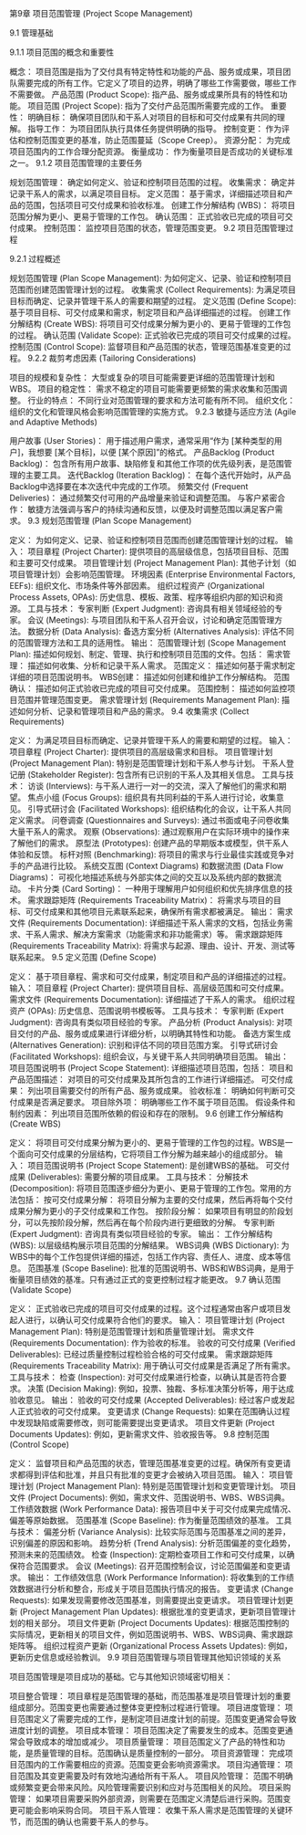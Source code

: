 第9章 项目范围管理 (Project Scope Management)

9.1 管理基础

9.1.1 项目范围的概念和重要性

概念： 项目范围是指为了交付具有特定特性和功能的产品、服务或成果，项目团队需要完成的所有工作。它定义了项目的边界，明确了哪些工作需要做，哪些工作不需要做。
产品范围 (Product Scope): 指产品、服务或成果所具有的特性和功能。
项目范围 (Project Scope): 指为了交付产品范围所需要完成的工作。
重要性：
明确目标： 确保项目团队和干系人对项目的目标和可交付成果有共同的理解。
指导工作： 为项目团队执行具体任务提供明确的指导。
控制变更： 作为评估和控制范围变更的基准，防止范围蔓延（Scope Creep）。
资源分配： 为完成项目范围内的工作合理分配资源。
衡量成功： 作为衡量项目是否成功的关键标准之一。
9.1.2 项目范围管理的主要任务

规划范围管理： 确定如何定义、验证和控制项目范围的过程。
收集需求： 确定并记录干系人的需求，以满足项目目标。
定义范围： 基于需求，详细描述项目和产品的范围，包括项目可交付成果和验收标准。
创建工作分解结构 (WBS)： 将项目范围分解为更小、更易于管理的工作包。
确认范围： 正式验收已完成的项目可交付成果。
控制范围： 监控项目范围的状态，管理范围变更。
9.2 项目范围管理过程

9.2.1 过程概述

规划范围管理 (Plan Scope Management): 为如何定义、记录、验证和控制项目范围而创建范围管理计划的过程。
收集需求 (Collect Requirements): 为满足项目目标而确定、记录并管理干系人的需要和期望的过程。
定义范围 (Define Scope): 基于项目目标、可交付成果和需求，制定项目和产品详细描述的过程。
创建工作分解结构 (Create WBS): 将项目可交付成果分解为更小的、更易于管理的工作包的过程。
确认范围 (Validate Scope): 正式验收已完成的项目可交付成果的过程。
控制范围 (Control Scope): 监督项目和产品范围的状态，管理范围基准变更的过程。
9.2.2 裁剪考虑因素 (Tailoring Considerations)

项目的规模和复杂性： 大型或复杂的项目可能需要更详细的范围管理计划和WBS。
项目的稳定性： 需求不稳定的项目可能需要更频繁的需求收集和范围调整。
行业的特点： 不同行业对范围管理的要求和方法可能有所不同。
组织文化： 组织的文化和管理风格会影响范围管理的实施方式。
9.2.3 敏捷与适应方法 (Agile and Adaptive Methods)

用户故事 (User Stories)： 用于描述用户需求，通常采用“作为 [某种类型的用户]，我想要 [某个目标]，以便 [某个原因]”的格式。
产品Backlog (Product Backlog)： 包含所有用户故事、缺陷修复和其他工作项的优先级列表，是范围管理的主要工具。
迭代Backlog (Iteration Backlog)： 在每个迭代开始时，从产品Backlog中选择要在本次迭代中完成的工作项。
频繁交付 (Frequent Deliveries)： 通过频繁交付可用的产品增量来验证和调整范围。
与客户紧密合作： 敏捷方法强调与客户的持续沟通和反馈，以便及时调整范围以满足客户需求。
9.3 规划范围管理 (Plan Scope Management)

定义： 为如何定义、记录、验证和控制项目范围而创建范围管理计划的过程。
输入：
项目章程 (Project Charter): 提供项目的高层级信息，包括项目目标、范围和主要可交付成果。
项目管理计划 (Project Management Plan): 其他子计划（如项目管理计划）会影响范围管理。
环境因素 (Enterprise Environmental Factors, EEFs): 组织文化、市场条件等外部因素。
组织过程资产 (Organizational Process Assets, OPAs): 历史信息、模板、政策、程序等组织内部的知识和资源。
工具与技术：
专家判断 (Expert Judgment): 咨询具有相关领域经验的专家。
会议 (Meetings): 与项目团队和干系人召开会议，讨论和确定范围管理方法。
数据分析 (Data Analysis):
备选方案分析 (Alternatives Analysis): 评估不同的范围管理方法和工具的适用性。
输出：
范围管理计划 (Scope Management Plan): 描述如何规划、制定、管理、执行和控制项目范围的文件。包括：
需求管理： 描述如何收集、分析和记录干系人需求。
范围定义： 描述如何基于需求制定详细的项目范围说明书。
WBS创建： 描述如何创建和维护工作分解结构。
范围确认： 描述如何正式验收已完成的项目可交付成果。
范围控制： 描述如何监控项目范围并管理范围变更。
需求管理计划 (Requirements Management Plan): 描述如何分析、记录和管理项目和产品的需求。
9.4 收集需求 (Collect Requirements)

定义： 为满足项目目标而确定、记录并管理干系人的需要和期望的过程。
输入：
项目章程 (Project Charter): 提供项目的高层级需求和目标。
项目管理计划 (Project Management Plan): 特别是范围管理计划和干系人参与计划。
干系人登记册 (Stakeholder Register): 包含所有已识别的干系人及其相关信息。
工具与技术：
访谈 (Interviews): 与干系人进行一对一的交流，深入了解他们的需求和期望。
焦点小组 (Focus Groups): 组织具有共同利益的干系人进行讨论，收集意见。
引导式研讨会 (Facilitated Workshops): 组织结构化的会议，让干系人共同定义需求。
问卷调查 (Questionnaires and Surveys): 通过书面或电子问卷收集大量干系人的需求。
观察 (Observations): 通过观察用户在实际环境中的操作来了解他们的需求。
原型法 (Prototypes): 创建产品的早期版本或模型，供干系人体验和反馈。
标杆对照 (Benchmarking): 将项目的需求与行业最佳实践或竞争对手的产品进行比较。
系统交互图 (Context Diagrams) 和数据流图 (Data Flow Diagrams)： 可视化地描述系统与外部实体之间的交互以及系统内部的数据流动。
卡片分类 (Card Sorting)： 一种用于理解用户如何组织和优先排序信息的技术。
需求跟踪矩阵 (Requirements Traceability Matrix)： 将需求与项目的目标、可交付成果和其他项目元素联系起来，确保所有需求都被满足。
输出：
需求文件 (Requirements Documentation): 详细描述干系人需求的文档，包括业务需求、干系人需求、解决方案需求（功能需求和非功能需求）等。
需求跟踪矩阵 (Requirements Traceability Matrix): 将需求与起源、理由、设计、开发、测试等联系起来。
9.5 定义范围 (Define Scope)

定义： 基于项目章程、需求和可交付成果，制定项目和产品的详细描述的过程。
输入：
项目章程 (Project Charter): 提供项目目标、高层级范围和可交付成果。
需求文件 (Requirements Documentation): 详细描述了干系人的需求。
组织过程资产 (OPAs): 历史信息、范围说明书模板等。
工具与技术：
专家判断 (Expert Judgment): 咨询具有类似项目经验的专家。
产品分析 (Product Analysis): 对项目交付的产品、服务或成果进行详细分析，以明确其特性和功能。
备选方案生成 (Alternatives Generation): 识别和评估不同的项目范围方案。
引导式研讨会 (Facilitated Workshops): 组织会议，与关键干系人共同明确项目范围。
输出：
项目范围说明书 (Project Scope Statement): 详细描述项目范围，包括：
项目和产品范围描述： 对项目的可交付成果及其所包含的工作进行详细描述。
可交付成果： 列出项目需要交付的所有产品、服务或成果。
验收标准： 明确如何判断可交付成果是否满足要求。
项目除外项： 明确哪些工作不属于项目范围。
假设条件和制约因素： 列出项目范围所依赖的假设和存在的限制。
9.6 创建工作分解结构 (Create WBS)

定义： 将项目可交付成果分解为更小的、更易于管理的工作包的过程。WBS是一个面向可交付成果的分层结构，它将项目工作分解为越来越小的组成部分。
输入：
项目范围说明书 (Project Scope Statement): 是创建WBS的基础。
可交付成果 (Deliverables): 需要分解的项目成果。
工具与技术：
分解技术 (Decomposition): 将项目范围逐步细分为更小、更易于管理的工作包。常用的方法包括：
按可交付成果分解： 将项目分解为主要的交付成果，然后再将每个交付成果分解为更小的子交付成果和工作包。
按阶段分解： 如果项目有明显的阶段划分，可以先按阶段分解，然后再在每个阶段内进行更细致的分解。
专家判断 (Expert Judgment): 咨询具有类似项目经验的专家。
输出：
工作分解结构 (WBS): 以层级结构展示项目范围的分解结果。
WBS词典 (WBS Dictionary): 为WBS中的每个工作包提供详细的描述，包括工作内容、责任人、进度、成本等信息。
范围基准 (Scope Baseline): 批准的范围说明书、WBS和WBS词典，是用于衡量项目绩效的基准。只有通过正式的变更控制过程才能更改。
9.7 确认范围 (Validate Scope)

定义： 正式验收已完成的项目可交付成果的过程。这个过程通常由客户或项目发起人进行，以确认可交付成果符合他们的要求。
输入：
项目管理计划 (Project Management Plan): 特别是范围管理计划和质量管理计划。
需求文件 (Requirements Documentation): 作为验收的标准。
验收的可交付成果 (Verified Deliverables): 已经过质量控制过程检验合格的可交付成果。
需求跟踪矩阵 (Requirements Traceability Matrix): 用于确认可交付成果是否满足了所有需求。
工具与技术：
检查 (Inspection): 对可交付成果进行检查，以确认其是否符合要求。
决策 (Decision Making): 例如，投票、独裁、多标准决策分析等，用于达成验收意见。
输出：
验收的可交付成果 (Accepted Deliverables): 经过客户或发起人正式验收的可交付成果。
变更请求 (Change Requests): 如果在范围确认过程中发现缺陷或需要修改，则可能需要提出变更请求。
项目文件更新 (Project Documents Updates): 例如，更新需求文件、验收报告等。
9.8 控制范围 (Control Scope)

定义： 监督项目和产品范围的状态，管理范围基准变更的过程。确保所有变更请求都得到评估和批准，并且只有批准的变更才会被纳入项目范围。
输入：
项目管理计划 (Project Management Plan): 特别是范围管理计划和变更管理计划。
项目文件 (Project Documents): 例如，需求文件、范围说明书、WBS、WBS词典。
工作绩效数据 (Work Performance Data): 报告项目中关于可交付成果完成情况、偏差等原始数据。
范围基准 (Scope Baseline): 作为衡量范围绩效的基准。
工具与技术：
偏差分析 (Variance Analysis): 比较实际范围与范围基准之间的差异，识别偏差的原因和影响。
趋势分析 (Trend Analysis): 分析范围偏差的变化趋势，预测未来的范围绩效。
检查 (Inspection): 定期检查项目工作和可交付成果，以确保符合范围要求。
会议 (Meetings): 召开范围控制会议，讨论范围偏差和变更请求。
输出：
工作绩效信息 (Work Performance Information): 将收集到的工作绩效数据进行分析和整合，形成关于项目范围执行情况的报告。
变更请求 (Change Requests): 如果发现需要修改范围基准，则需要提出变更请求。
项目管理计划更新 (Project Management Plan Updates): 根据批准的变更请求，更新项目管理计划的相关部分。
项目文件更新 (Project Documents Updates): 根据范围控制的实际情况，更新相关的项目文件，例如范围说明书、WBS、WBS词典、需求跟踪矩阵等。
组织过程资产更新 (Organizational Process Assets Updates): 例如，更新历史信息或经验教训。
9.9 项目范围管理与项目管理其他知识领域的关系

项目范围管理是项目成功的基础。它与其他知识领域密切相关：

项目整合管理： 项目章程是范围管理的基础，而范围基准是项目管理计划的重要组成部分。范围变更也需要通过整体变更控制过程进行管理。
项目进度管理： 项目范围定义了需要完成的工作，是制定项目进度计划的前提。范围变更通常会导致进度计划的调整。
项目成本管理： 项目范围决定了需要发生的成本。范围变更通常会导致成本的增加或减少。
项目质量管理： 项目范围定义了产品的特性和功能，是质量管理的目标。范围确认是质量控制的一部分。
项目资源管理： 完成项目范围内的工作需要相应的资源。范围变更会影响资源需求。
项目沟通管理： 项目范围及其变更需要及时有效地沟通给所有干系人。
项目风险管理： 范围不明确或频繁变更会带来风险。风险管理需要识别和应对与范围相关的风险。
项目采购管理： 如果项目需要采购外部资源，则需要在范围定义清楚后进行采购。范围变更可能会影响采购合同。
项目干系人管理： 收集干系人需求是范围管理的关键环节，而范围的确认也需要干系人的参与。